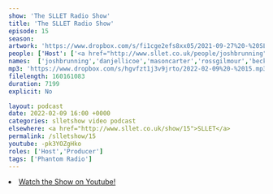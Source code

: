 ```yaml
---
show: 'The SLLET Radio Show'
title: 'The SLLET Radio Show'
episode: 15
season: 
artwork: 'https://www.dropbox.com/s/fi1cge2efs8xx05/2021-09-27%20-%20SLLET%20radio%20square.png?raw=1'
people: ['Host': ['<a href="http://www.sllet.co.uk/people/joshbrunning">Josh Brunning</a>','<a href="http://www.sllet.co.uk/people/danjellicoe">Dan Jellicoe</a>'], 'Guests': ['<a href="http://www.sllet.co.uk/people/masoncarter">Mason Carter</a>','<a href="http://www.sllet.co.uk/people/rossgilmour">Ross Gilmour</a>','<a href="http://www.sllet.co.uk/people/beckyfarrar">Becky Farrar</a>']]
names:  ['joshbrunning','danjellicoe','masoncarter','rossgilmour','beckyfarrar']
mp3: 'https://www.dropbox.com/s/hgvfzt1j3v9jrto/2022-02-09%20-%2015.mp3?raw=1'
filelength: 160161083
duration: 7199
explicit: No

layout: podcast
date: 2022-02-09 16:00 +0000
categories: slletshow video podcast
elsewhere: <a href="http://www.sllet.co.uk/show/15">SLLET</a>
permalink: /slletshow/15
youtube: -pk3YOZgHko
roles: ['Host','Producer']
tags: ['Phantom Radio']
---
```


<li><a href="https://youtu.be/-pk3YOZgHko">Watch the Show on Youtube!</a></li>
